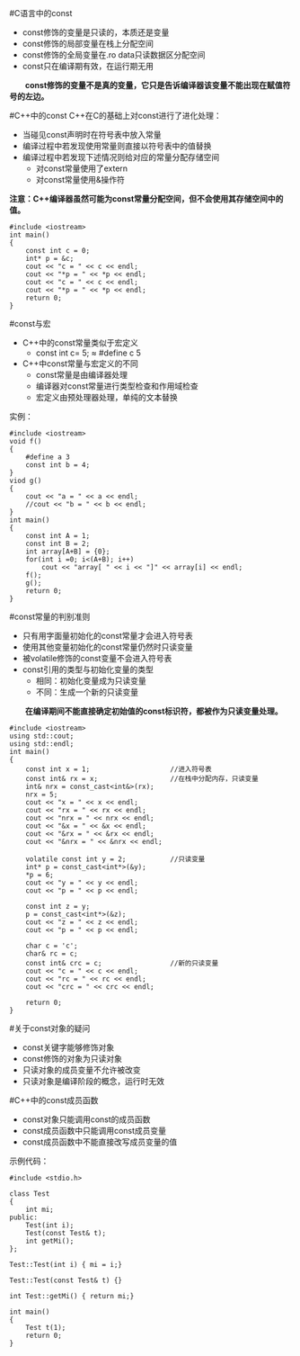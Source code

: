 #C语言中的const
* const修饰的变量是只读的，本质还是变量
* const修饰的局部变量在栈上分配空间
* const修饰的全局变量在.ro data只读数据区分配空间
* const只在编译期有效，在运行期无用

&emsp;&emsp;__const修饰的变量不是真的变量，它只是告诉编译器该变量不能出现在赋值符号的左边。__

#C++中的const
C++在C的基础上对const进行了进化处理：

* 当碰见const声明时在符号表中放入常量
* 编译过程中若发现使用常量则直接以符号表中的值替换
* 编译过程中若发现下述情况则给对应的常量分配存储空间
	* 对const常量使用了extern
	* 对const常量使用&操作符

__注意：C++编译器虽然可能为const常量分配空间，但不会使用其存储空间中的值。__

	#include <iostream>
	int main()
	{
		const int c = 0;
		int* p = &c;
		cout << "c = " << c << endl;
		cout << "*p = " << *p << endl;
		cout << "c = " << c << endl;
		cout << "*p = " << *p << endl;
		return 0;
	}


#const与宏

* C++中的const常量类似于宏定义
	* const int c= 5; ≈ #define c 5
* C++中const常量与宏定义的不同
	* const常量是由编译器处理
	* 编译器对const常量进行类型检查和作用域检查
	* 宏定义由预处理器处理，单纯的文本替换
	
实例： 

	#include <iostream>
	void f()
	{
		#define a 3
		const int b = 4;
	}
	viod g()
	{
		cout << "a = " << a << endl;
		//cout << "b = " << b << endl;
	}
	int main()
	{
		const int A = 1;
		const int B = 2;
		int array[A+B] = {0};
		for(int i =0; i<(A+B); i++)
			cout << "array[ " << i << "]" << array[i] << endl;
		f();
		g();
		return 0;
	}

#const常量的判别准则
* 只有用字面量初始化的const常量才会进入符号表
* 使用其他变量初始化的const常量仍然时只读变量
* 被volatile修饰的const变量不会进入符号表
* const引用的类型与初始化变量的类型
	* 相同：初始化变量成为只读变量
	* 不同：生成一个新的只读变量

&emsp;&emsp;__在编译期间不能直接确定初始值的const标识符，都被作为只读变量处理。__

	#include <iostream>
	using std::cout;
	using std::endl;
	int main()
	{
		const int x = 1;  					//进入符号表
		const int& rx = x;					//在栈中分配内存，只读变量
		int& nrx = const_cast<int&>(rx);
		nrx = 5;
		cout << "x = " << x << endl;
		cout << "rx = " << rx << endl;
		cout << "nrx = " << nrx << endl;
		cout << "&x = " << &x << endl;
		cout << "&rx = " << &rx << endl;
		cout << "&nrx = " << &nrx << endl;

		volatile const int y = 2;			//只读变量
		int* p = const_cast<int*>(&y);
		*p = 6;
		cout << "y = " << y << endl;
		cout << "p = " << p << endl;
		
		const int z = y;
		p = const_cast<int*>(&z);
		cout << "z = " << z << endl;
		cout << "p = " << p << endl;
		
		char c = 'c';
		char& rc = c;
		const int& crc = c; 				//新的只读变量
		cout << "c = " << c << endl;
		cout << "rc = " << rc << endl;
		cout << "crc = " << crc << endl;

		return 0;
	}

#关于const对象的疑问
* const关键字能够修饰对象
* const修饰的对象为只读对象
* 只读对象的成员变量不允许被改变
* 只读对象是编译阶段的概念，运行时无效

#C++中的const成员函数
* const对象只能调用const的成员函数
* const成员函数中只能调用const成员变量
* const成员函数中不能直接改写成员变量的值

示例代码：

	#include <stdio.h>
	
	class Test
	{
	    int mi;
	public:
	    Test(int i);
	    Test(const Test& t);
	    int getMi();
	};
	
	Test::Test(int i) { mi = i;}
	
	Test::Test(const Test& t) {}
	    
	int Test::getMi() { return mi;}
	
	int main()
	{
	    Test t(1);	    
	    return 0;
	}
